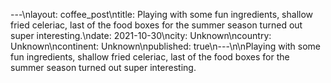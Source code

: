 ---\nlayout: coffee_post\ntitle: Playing with some fun ingredients, shallow fried celeriac, last of the food boxes for the summer season turned out super interesting.\ndate: 2021-10-30\ncity: Unknown\ncountry: Unknown\ncontinent: Unknown\npublished: true\n---\n\nPlaying with some fun ingredients, shallow fried celeriac, last of the food boxes for the summer season turned out super interesting.
